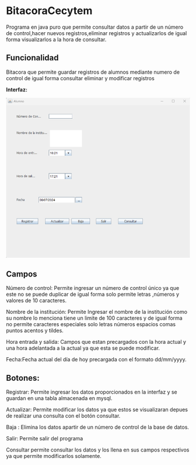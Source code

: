 # BitacoraCecytem

Programa en java puro que permite consultar datos a partir de un número de control,hacer nuevos registros,eliminar registros y actualizarlos de igual forma visualizarlos a la hora de consultar.

## Funcionalidad

Bitacora que permite guardar registros de alumnos mediante numero de control de igual forma consultar eliminar y modificar registros 

**Interfaz:**

![1720477451534](image/README/1720477451534.png)

## Campos

Número de control: Permite ingresar un número de control único ya que este no se puede duplicar de igual forma solo permite letras ,números y valores de 10 caracteres.

Nombre de la institución: Permite Ingresar el nombre de la institución como su nombre lo menciona tiene un limite de 100 caracteres y de igual forma no permite caracteres especiales solo letras números espacios comas puntos acentos y tildes.

Hora entrada y salida: Campos que estan precargados con la hora actual y una hora adelantada a la actual ya que esta se puede modificar.

Fecha:Fecha actual del día de hoy precargada con el formato dd/mm/yyyy.

## Botones:

Registrar: Permite ingresar los datos proporcionados en la interfaz y se guardan en una tabla almacenada en mysql.

Actualizar: Permite modificar los datos ya que estos se visualizaran depues de realizar una consulta con el botón consultar.

Baja : Elimina los datos apartir de un  número de control de la base de datos.

Salir: Permite salir del programa

Consultar permite consultar los datos y los llena en sus campos respectivos ya que permite modificarlos solamente.
